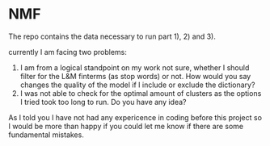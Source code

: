 # NMF
The repo contains the data necessary to run part 1), 2) and 3).

currently I am facing two problems: 
1. I am from a logical standpoint on my work not sure, whether I should filter for the L&M finterms (as stop words) or not. How would you say changes the quality of the model if I include or exclude the dictionary?
2. I was not able to check for the optimal amount of clusters as the options I tried took too long to run. Do you have any idea?

As I told you I have not had any expericence in coding before this project so I would be more than happy if you could let me know if there are some fundamental mistakes. 
